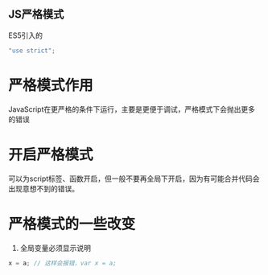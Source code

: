## JS严格模式
ES5引入的
```javascript
"use strict";
```
# 严格模式作用
JavaScript在更严格的条件下运行，主要是更便于调试，严格模式下会抛出更多的错误

# 开启严格模式
可以为script标签、函数开启，但一般不要再全局下开启，因为有可能合并代码会出现意想不到的错误。

# 严格模式的一些改变
1. 全局变量必须显示说明
```javascript
x = a; // 这样会报错，var x = a;
```
